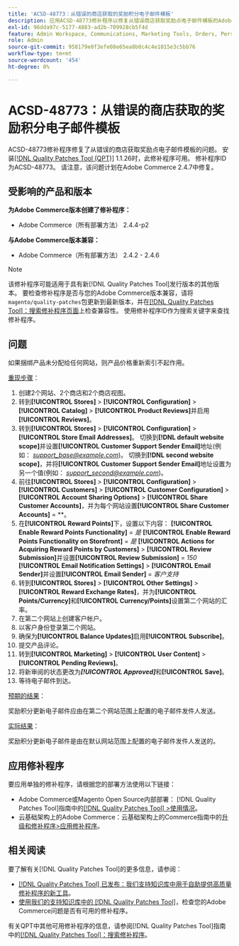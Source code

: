 ```yaml
---
title: 'ACSD-48773：从错误的商店获取的奖励积分电子邮件模板'
description: 应用ACSD-48773修补程序以修复从错误商店获取奖励点电子邮件模板的Adobe Commerce问题。
exl-id: 96dda97c-5177-4883-ad2b-709928cb5f4d
feature: Admin Workspace, Communications, Marketing Tools, Orders, Personalization, Rewards
role: Admin
source-git-commit: 958179e0f3efe08e65ea8b0c4c4e1015e3c5bb76
workflow-type: tm+mt
source-wordcount: '454'
ht-degree: 0%

---
```


# ACSD-48773：从错误的商店获取的奖励积分电子邮件模板

ACSD-48773修补程序修复了从错误的商店获取奖励点电子邮件模板的问题。 安装[[!DNL Quality Patches Tool (QPT)]](/help/announcements/adobe-commerce-announcements/magento-quality-patches-released-new-tool-to-self-serve-quality-patches.md) 1.1.26时，此修补程序可用。 修补程序ID为ACSD-48773。 请注意，该问题计划在Adobe Commerce 2.4.7中修复。

## 受影响的产品和版本

**为Adobe Commerce版本创建了修补程序：**

* Adobe Commerce（所有部署方法） 2.4.4-p2

**与Adobe Commerce版本兼容：**

* Adobe Commerce（所有部署方法） 2.4.2 - 2.4.6

>[!NOTE]
>
>该修补程序可能适用于具有新[!DNL Quality Patches Tool]发行版本的其他版本。 要检查修补程序是否与您的Adobe Commerce版本兼容，请将`magento/quality-patches`包更新到最新版本，并在[[!DNL Quality Patches Tool]：搜索修补程序页面](https://experienceleague.adobe.com/tools/commerce-quality-patches/index.html)上检查兼容性。 使用修补程序ID作为搜索关键字来查找修补程序。

## 问题

如果捆绑产品未分配给任何网站，则产品价格重新索引不起作用。

<u>重现步骤</u>：

1. 创建2个网站、2个商店和2个商店视图。
1. 转到&#x200B;**[!UICONTROL Stores]** > **[!UICONTROL Configuration]** > **[!UICONTROL Catalog]** > **[!UICONTROL Product Reviews]**&#x200B;并启用&#x200B;**[!UICONTROL Reviews]**。
1. 转到&#x200B;**[!UICONTROL Stores]** > **[!UICONTROL Configuration]** > **[!UICONTROL Store Email Addresses]**。
切换到&#x200B;**[!DNL default website scope]**&#x200B;并设置&#x200B;**[!UICONTROL Customer Support Sender Email]**&#x200B;地址(例如： *support_base@example.com*)。
切换到&#x200B;**[!DNL second website scope]**，并将&#x200B;**[!UICONTROL Customer Support Sender Email]**&#x200B;地址设置为另一个值(例如： *support_second@example.com*)。
1. 前往&#x200B;**[!UICONTROL Stores]** > **[!UICONTROL Configuration]** > **[!UICONTROL Customers]** > **[!UICONTROL Customer Configuration]** > **[!UICONTROL Account Sharing Options]** > **[!UICONTROL Share Customer Accounts]**，并为每个网站设置&#x200B;**[!UICONTROL Share Customer Accounts]** = **。
1. 在&#x200B;**[!UICONTROL Reward Points]**&#x200B;下，设置以下内容：
   **[!UICONTROL Enable Reward Points Functionality]** = *是*
   **[!UICONTROL Enable Reward Points Functionality on Storefront]** = *是*
   **[!UICONTROL Actions for Acquiring Reward Points by Customers]** > **[!UICONTROL Review Submission]**&#x200B;并设置&#x200B;**[!UICONTROL Review Submission]** = *150*
   **[!UICONTROL Email Notification Settings]** > **[!UICONTROL Email Sender]**&#x200B;并设置&#x200B;**[!UICONTROL Email Sender]** = *客户支持*
1. 转到&#x200B;**[!UICONTROL Stores]** > **[!UICONTROL Other Settings]** > **[!UICONTROL Reward Exchange Rates]**，并为&#x200B;**[!UICONTROL Points/Currency]**&#x200B;和&#x200B;**[!UICONTROL Currency/Points]**&#x200B;设置第二个网站的汇率。
1. 在第二个网站上创建客户帐户。
1. 以客户身份登录第二个网站。
1. 确保为&#x200B;**[!UICONTROL Balance Updates]**&#x200B;启用&#x200B;**[!UICONTROL Subscribe]**。
1. 提交产品评论。
1. 转到&#x200B;**[!UICONTROL Marketing]** > **[!UICONTROL User Content]** > **[!UICONTROL Pending Reviews]**。
1. 将新审阅的状态更改为&#x200B;***[!UICONTROL Approved]***&#x200B;和&#x200B;**[!UICONTROL Save]**。
1. 等待电子邮件到达。

<u>预期的结果</u>：

奖励积分更新电子邮件应由在第二个网站范围上配置的电子邮件发件人发送。

<u>实际结果</u>：

奖励积分更新电子邮件是由在默认网站范围上配置的电子邮件发件人发送的。

## 应用修补程序

要应用单独的修补程序，请根据您的部署方法使用以下链接：

* Adobe Commerce或Magento Open Source内部部署： [!DNL Quality Patches Tool]指南中的[[!DNL Quality Patches Tool] >使用情况](https://experienceleague.adobe.com/docs/commerce-operations/tools/quality-patches-tool/usage.html)。
* 云基础架构上的Adobe Commerce：云基础架构上的Commerce指南中的[升级和修补程序>应用修补程序](https://experienceleague.adobe.com/docs/commerce-cloud-service/user-guide/develop/upgrade/apply-patches.html)。

## 相关阅读

要了解有关[!DNL Quality Patches Tool]的更多信息，请参阅：

* [[!DNL Quality Patches Tool] 已发布：我们支持知识库中用于自助提供高质量修补程序的新工具](/help/announcements/adobe-commerce-announcements/magento-quality-patches-released-new-tool-to-self-serve-quality-patches.md)。
* [使用我们的支持知识库中的 [!DNL Quality Patches Tool]](/help/support-tools/patches-available-in-qpt-tool/check-patch-for-magento-issue-with-magento-quality-patches.md)，检查您的Adobe Commerce问题是否有可用的修补程序。

有关QPT中其他可用修补程序的信息，请参阅[!DNL Quality Patches Tool]指南中的[[!DNL Quality Patches Tool]：搜索修补程序](https://experienceleague.adobe.com/tools/commerce-quality-patches/index.html)。
